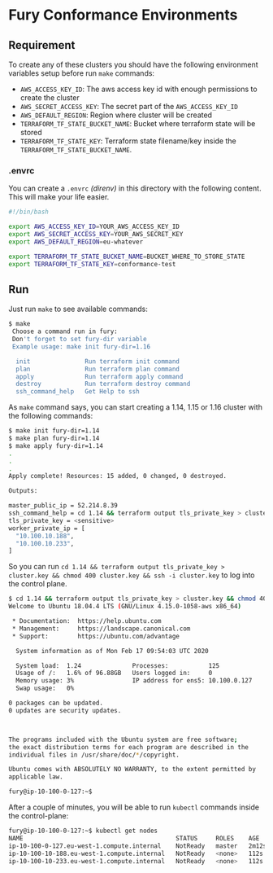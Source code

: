 # Fury Conformance Environments


## Requirement

To create any of these clusters you should have the following environment variables setup before run `make` commands:

- `AWS_ACCESS_KEY_ID`: The aws access key id with enough permissions to create the cluster
- `AWS_SECRET_ACCESS_KEY`: The secret part of the `AWS_ACCESS_KEY_ID`
- `AWS_DEFAULT_REGION`: Region where cluster will be created
- `TERRAFORM_TF_STATE_BUCKET_NAME`: Bucket where terraform state will be stored
- `TERRAFORM_TF_STATE_KEY`: Terraform state filename/key inside the `TERRAFORM_TF_STATE_BUCKET_NAME`.


### .envrc

You can create a `.envrc` *(direnv)* in this directory with the following content. This will make your life easier.

```bash
#!/bin/bash

export AWS_ACCESS_KEY_ID=YOUR_AWS_ACCESS_KEY_ID
export AWS_SECRET_ACCESS_KEY=YOUR_AWS_SECRET_KEY
export AWS_DEFAULT_REGION=eu-whatever

export TERRAFORM_TF_STATE_BUCKET_NAME=BUCKET_WHERE_TO_STORE_STATE
export TERRAFORM_TF_STATE_KEY=conformance-test
```


## Run

Just run `make` to see available commands:

```bash
$ make
 Choose a command run in fury:
 Don't forget to set fury-dir variable 
 Example usage: make init fury-dir=1.16 

  init               Run terraform init command
  plan               Run terraform plan command
  apply              Run terraform apply command
  destroy            Run terraform destroy command
  ssh_command_help   Get Help to ssh
```

As `make` command says, you can start creating a 1.14, 1.15 or 1.16 cluster with the following commands:

```bash
$ make init fury-dir=1.14
$ make plan fury-dir=1.14
$ make apply fury-dir=1.14
.
.
.
Apply complete! Resources: 15 added, 0 changed, 0 destroyed.

Outputs:

master_public_ip = 52.214.8.39
ssh_command_help = cd 1.14 && terraform output tls_private_key > cluster.key && chmod 400 cluster.key && ssh -i cluster.key fury@52.214.8.39
tls_private_key = <sensitive>
worker_private_ip = [
  "10.100.10.188",
  "10.100.10.233",
]
```

So you can run `cd 1.14 && terraform output tls_private_key > cluster.key && chmod 400 cluster.key && ssh -i cluster.key`
to log into the control plane.

```bash
$ cd 1.14 && terraform output tls_private_key > cluster.key && chmod 400 cluster.key && ssh -i cluster.key fury@52.214.8.39
Welcome to Ubuntu 18.04.4 LTS (GNU/Linux 4.15.0-1058-aws x86_64)

 * Documentation:  https://help.ubuntu.com
 * Management:     https://landscape.canonical.com
 * Support:        https://ubuntu.com/advantage

  System information as of Mon Feb 17 09:54:03 UTC 2020

  System load:  1.24              Processes:           125
  Usage of /:   1.6% of 96.88GB   Users logged in:     0
  Memory usage: 3%                IP address for ens5: 10.100.0.127
  Swap usage:   0%

0 packages can be updated.
0 updates are security updates.



The programs included with the Ubuntu system are free software;
the exact distribution terms for each program are described in the
individual files in /usr/share/doc/*/copyright.

Ubuntu comes with ABSOLUTELY NO WARRANTY, to the extent permitted by
applicable law.

fury@ip-10-100-0-127:~$
```

After a couple of minutes, you will be able to run `kubectl` commands inside the control-plane:

```bash
fury@ip-10-100-0-127:~$ kubectl get nodes
NAME                                          STATUS     ROLES    AGE     VERSION
ip-10-100-0-127.eu-west-1.compute.internal    NotReady   master   2m12s   v1.14.8
ip-10-100-10-188.eu-west-1.compute.internal   NotReady   <none>   112s    v1.14.8
ip-10-100-10-233.eu-west-1.compute.internal   NotReady   <none>   112s    v1.14.8
```
